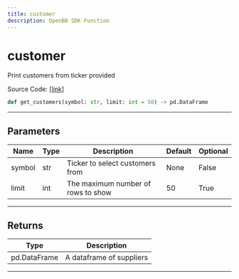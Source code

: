 ```yaml
---
title: customer
description: OpenBB SDK Function
---
```


# customer

Print customers from ticker provided

Source Code: [[link](https://github.com/OpenBB-finance/OpenBBTerminal/tree/main/openbb_terminal/stocks/due_diligence/csimarket_model.py#L66)]

```python
def get_customers(symbol: str, limit: int = 50) -> pd.DataFrame
```
---
## Parameters

| Name | Type | Description | Default | Optional |
| ---- | ---- | ----------- | ------- | -------- |
| symbol | str | Ticker to select customers from | None | False |
| limit | int | The maximum number of rows to show | 50 | True |

---
## Returns

| Type | Description |
| ---- | ----------- |
| pd.DataFrame | A dataframe of suppliers |

---
